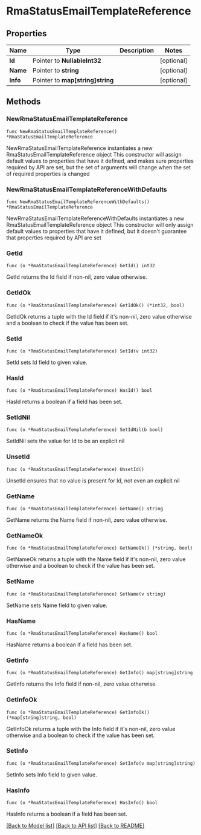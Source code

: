 # RmaStatusEmailTemplateReference

## Properties

Name | Type | Description | Notes
------------ | ------------- | ------------- | -------------
**Id** | Pointer to **NullableInt32** |  | [optional] 
**Name** | Pointer to **string** |  | [optional] 
**Info** | Pointer to **map[string]string** |  | [optional] 

## Methods

### NewRmaStatusEmailTemplateReference

`func NewRmaStatusEmailTemplateReference() *RmaStatusEmailTemplateReference`

NewRmaStatusEmailTemplateReference instantiates a new RmaStatusEmailTemplateReference object
This constructor will assign default values to properties that have it defined,
and makes sure properties required by API are set, but the set of arguments
will change when the set of required properties is changed

### NewRmaStatusEmailTemplateReferenceWithDefaults

`func NewRmaStatusEmailTemplateReferenceWithDefaults() *RmaStatusEmailTemplateReference`

NewRmaStatusEmailTemplateReferenceWithDefaults instantiates a new RmaStatusEmailTemplateReference object
This constructor will only assign default values to properties that have it defined,
but it doesn't guarantee that properties required by API are set

### GetId

`func (o *RmaStatusEmailTemplateReference) GetId() int32`

GetId returns the Id field if non-nil, zero value otherwise.

### GetIdOk

`func (o *RmaStatusEmailTemplateReference) GetIdOk() (*int32, bool)`

GetIdOk returns a tuple with the Id field if it's non-nil, zero value otherwise
and a boolean to check if the value has been set.

### SetId

`func (o *RmaStatusEmailTemplateReference) SetId(v int32)`

SetId sets Id field to given value.

### HasId

`func (o *RmaStatusEmailTemplateReference) HasId() bool`

HasId returns a boolean if a field has been set.

### SetIdNil

`func (o *RmaStatusEmailTemplateReference) SetIdNil(b bool)`

 SetIdNil sets the value for Id to be an explicit nil

### UnsetId
`func (o *RmaStatusEmailTemplateReference) UnsetId()`

UnsetId ensures that no value is present for Id, not even an explicit nil
### GetName

`func (o *RmaStatusEmailTemplateReference) GetName() string`

GetName returns the Name field if non-nil, zero value otherwise.

### GetNameOk

`func (o *RmaStatusEmailTemplateReference) GetNameOk() (*string, bool)`

GetNameOk returns a tuple with the Name field if it's non-nil, zero value otherwise
and a boolean to check if the value has been set.

### SetName

`func (o *RmaStatusEmailTemplateReference) SetName(v string)`

SetName sets Name field to given value.

### HasName

`func (o *RmaStatusEmailTemplateReference) HasName() bool`

HasName returns a boolean if a field has been set.

### GetInfo

`func (o *RmaStatusEmailTemplateReference) GetInfo() map[string]string`

GetInfo returns the Info field if non-nil, zero value otherwise.

### GetInfoOk

`func (o *RmaStatusEmailTemplateReference) GetInfoOk() (*map[string]string, bool)`

GetInfoOk returns a tuple with the Info field if it's non-nil, zero value otherwise
and a boolean to check if the value has been set.

### SetInfo

`func (o *RmaStatusEmailTemplateReference) SetInfo(v map[string]string)`

SetInfo sets Info field to given value.

### HasInfo

`func (o *RmaStatusEmailTemplateReference) HasInfo() bool`

HasInfo returns a boolean if a field has been set.


[[Back to Model list]](../README.md#documentation-for-models) [[Back to API list]](../README.md#documentation-for-api-endpoints) [[Back to README]](../README.md)



